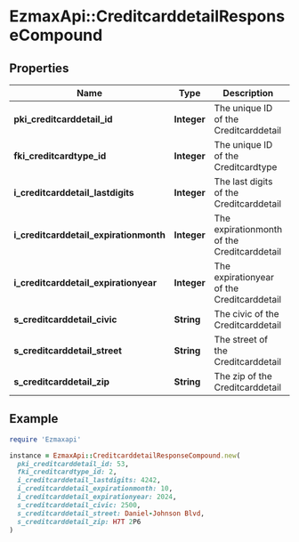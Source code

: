 # EzmaxApi::CreditcarddetailResponseCompound

## Properties

| Name | Type | Description | Notes |
| ---- | ---- | ----------- | ----- |
| **pki_creditcarddetail_id** | **Integer** | The unique ID of the Creditcarddetail |  |
| **fki_creditcardtype_id** | **Integer** | The unique ID of the Creditcardtype |  |
| **i_creditcarddetail_lastdigits** | **Integer** | The last digits of the Creditcarddetail |  |
| **i_creditcarddetail_expirationmonth** | **Integer** | The expirationmonth of the Creditcarddetail |  |
| **i_creditcarddetail_expirationyear** | **Integer** | The expirationyear of the Creditcarddetail |  |
| **s_creditcarddetail_civic** | **String** | The civic of the Creditcarddetail |  |
| **s_creditcarddetail_street** | **String** | The street of the Creditcarddetail |  |
| **s_creditcarddetail_zip** | **String** | The zip of the Creditcarddetail |  |

## Example

```ruby
require 'Ezmaxapi'

instance = EzmaxApi::CreditcarddetailResponseCompound.new(
  pki_creditcarddetail_id: 53,
  fki_creditcardtype_id: 2,
  i_creditcarddetail_lastdigits: 4242,
  i_creditcarddetail_expirationmonth: 10,
  i_creditcarddetail_expirationyear: 2024,
  s_creditcarddetail_civic: 2500,
  s_creditcarddetail_street: Daniel-Johnson Blvd,
  s_creditcarddetail_zip: H7T 2P6
)
```

